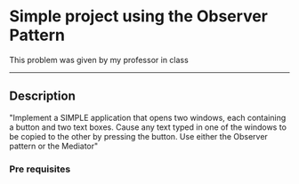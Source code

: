 # Simple project using the Observer Pattern

This problem was given by my professor in class

---

## Description

"Implement a SIMPLE application that opens two windows, each containing a button and two text boxes. Cause any text typed in one of the windows to be copied to the other by pressing the button. Use either the Observer pattern or the Mediator"

### Pre requisites
